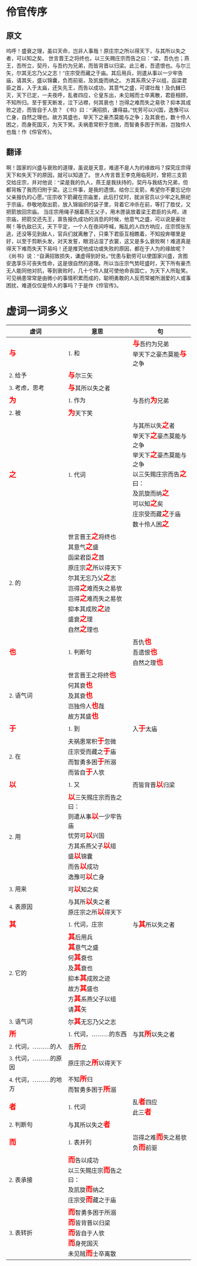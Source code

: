 # 伶官传序

## 原文
呜呼！盛衰之理，虽曰天命，岂非人事哉！原庄宗之所以得天下，与其所以失之者，可以知之矣。
世言晋王之将终也，以三矢赐庄宗而告之曰：“梁，吾仇也；燕王，吾所立，契丹，与吾约为兄弟，而皆背晋以归梁。此三者，吾遗恨也。与尔三矢，尔其无忘乃父之志！”庄宗受而藏之于庙。其后用兵，则遣从事以一少牢告庙，请其矢，盛以锦囊，负而前驱，及凯旋而纳之。
方其系燕父子以组，函梁君臣之首，入于太庙，还矢先王，而告以成功，其意气之盛，可谓壮哉！及仇雠已灭，天下已定，一夫夜呼，乱者四应，仑皇东出，未见贼而士卒离散，君臣相顾，不知所归。至于誓天断发，泣下沾襟，何其衰也！岂得之难而失之易欤？抑本其成败之迹，而皆自于人欤？
《书》曰：“满招损，谦得益。”忧劳可以兴国，逸豫可以亡身，自然之理也。故方其盛也，举天下之豪杰莫能与之争；及其衰也，数十伶人困之，而身死国灭，为天下笑。夫祸患常积于忽微，而智勇多困于所溺，岂独伶人也哉！作《伶官传》。

## 翻译
啊！国家的兴盛与衰败的道理，虽说是天意，难道不是人为的缘故吗？探究庄宗得天下和失天下的原因，就可以知道了。
世人传言晋王李克用临死时，曾把三支箭交给庄宗，并对他说：“梁是我的仇人，燕王是我扶持的，契丹与我结为兄弟，但都背叛了我而归附于梁。这三件事，是我的遗恨。给你三支箭，希望你不要忘记你父亲报仇的心愿。”庄宗收下箭藏在宗庙里，此后打仗时，就派官员以少牢之礼祭祀于宗庙，恭敬地取出箭，放入锦锻织的袋子里，背着它冲杀在前，等打了胜仗，又把箭放回宗庙。
当庄宗用绳子捆着燕王父子，用木匣装放着梁王君臣的头颅，进宗庙，把箭交还先王，禀告报仇成功的消息的时候，他意气之盛，可以说是豪壮啊！等仇敌已灭，天下平定，一个人在夜间呼喊，叛乱的人四方响应，庄宗慌张东逃，还没等见到敌人，官兵们就离散了，只乘下君臣互相瞧着，不知投奔哪里是好，以至于剪断头发，对天发誓，眼泪沾湿了衣裳，这又是多么衰败啊！难道真是得天下难而失天下易吗！还是推究他成功或失败的原因，都在于人为的缘故呢？
《尚书》说：“自满招致损失，谦虚得到好处。”忧患与勤劳可以使国家兴盛，贪图安逸享乐可丧失性命，这是很自然的道理。所以当庄宗气势旺盛时，天下所有豪杰无人能同他对抗，等到衰败时，几十个伶人就可使他命丧国亡，为天下人所耻笑。可见祸患常常是由微小的事情积累而成的，聪明勇敢的人反而常被所溺爱的人或事困扰，难道仅仅是伶人的事吗？于是作《伶官传》。


# 虚词一词多义

虚词|意思|句
-|-|-
<span class="highlight">与</span>|1. 和|<span class="highlight">与</span>吾约为兄弟<br />举天下之豪杰莫能<span class="highlight">与</span>之争
 |2. 给予|<span class="highlight">与</span>尔三矢
 |3. 考虑，思考|<span class="highlight">与</span>其所以失之者
<span class="highlight">为</span>|1. 作为|与吾约<span class="highlight">为</span>兄弟
 |2. 被|<span class="highlight">为</span>天下笑
<span class="highlight">之</span>|1. 代词|与其所以失<span class="highlight">之</span>者<br />举天下<span class="highlight">之</span>豪杰莫能与之争<br />举天下<span class="highlight">之</span>豪杰莫能与之争<br />以三矢赐庄宗而告<span class="highlight">之</span>曰：<br />及凯旋而纳<span class="highlight">之</span><br />可以知<span class="highlight">之</span>矣<br />庄宗受而藏<span class="highlight">之</span>于庙<br />数十伶人困<span class="highlight">之</span>
 |2. 的|世言晋王<span class="highlight">之</span>将终也<br />其意气<span class="highlight">之</span>盛<br />函梁君臣<span class="highlight">之</span>首<br />原庄宗<span class="highlight">之</span>所以得天下<br />尔其无忘乃父<span class="highlight">之</span>志<br />岂得<span class="highlight">之</span>难而失之易欤<br />岂得<span class="highlight">之</span>难而失之易欤<br />抑本其成败<span class="highlight">之</span>迹<br />盛衰<span class="highlight">之</span>理<br />自然<span class="highlight">之</span>理也
<span class="highlight">也</span>|1. 判断句|吾仇<span class="highlight">也</span><br />吾遗恨<span class="highlight">也</span><br />自然之理<span class="highlight">也</span>
 |2. 语气词|世言晋王之将终<span class="highlight">也</span><br />何其衰<span class="highlight">也</span><br />及其衰<span class="highlight">也</span><br />岂独伶人<span class="highlight">也</span>哉<br />故方其盛<span class="highlight">也</span>
<span class="highlight">于</span>|1. 到|入<span class="highlight">于</span>太庙<br />|至<span class="highlight">于</span>誓天断发
 |2. 在|夫祸患常积<span class="highlight">于</span>忽微<br />庄宗受而藏之<span class="highlight">于</span>庙<br />而智勇多困<span class="highlight">于</span>所溺<br />而皆自<span class="highlight">于</span>人欤
<span class="highlight">以</span>|1. 又|而皆背晋<span class="highlight">以</span>归梁
 |2. 用|<span class="highlight">以</span>三矢赐庄宗而告之曰：<br />则遣从事<span class="highlight">以</span>一少牢告庙<br />忧劳可<span class="highlight">以</span>兴国<br />方其系燕父子<span class="highlight">以</span>组<br />盛<span class="highlight">以</span>锦囊<br />而告<span class="highlight">以</span>成功<br />逸豫可<span class="highlight">以</span>亡身
 |3. 用来|可<span class="highlight">以</span>知之矣
 |4. 表原因|与其所<span class="highlight">以</span>失之者<br />原庄宗之所<span class="highlight">以</span>得天下
<span class="highlight">其</span>|1. 代词，庄宗|与<span class="highlight">其</span>所以失之者
 |2. 它的|<span class="highlight">其</span>后用兵<br /><span class="highlight">其</span>意气之盛<br />何<span class="highlight">其</span>衰也<br />及<span class="highlight">其</span>衰也<br />抑本<span class="highlight">其</span>成败之迹<br />故方<span class="highlight">其</span>盛也<br />方<span class="highlight">其</span>系燕父子以组<br />请<span class="highlight">其</span>矢
 |3. 语气词|尔<span class="highlight">其</span>无忘乃父之志
<span class="highlight">所</span>|1. 代词，………的东西|与其<span class="highlight">所</span>以失之者
 |2. 代词，………的人|吾<span class="highlight">所</span>立
 |3. 代词，………的原因|原庄宗之<span class="highlight">所</span>以得天下
 |4. 代词，………的地方|不知<span class="highlight">所</span>归<br />而智勇多困于<span class="highlight">所</span>溺
<span class="highlight">者</span>|1. 代词|乱<span class="highlight">者</span>四应<br />此三<span class="highlight">者</span>
 |2. 判断句|与其所以失之<span class="highlight">者</span>
<span class="highlight">而</span>|1. 表并列|岂得之难<span class="highlight">而</span>失之易欤<br />负<span class="highlight">而</span>前驱
 |2. 表承接|<span class="highlight">而</span>告以成功<br />以三矢赐庄宗<span class="highlight">而</span>告之曰：<br />及凯旋<span class="highlight">而</span>纳之<br />庄宗受<span class="highlight">而</span>藏之于庙
 |3. 表转折|<span class="highlight">而</span>智勇多困于所溺<br /><span class="highlight">而</span>皆背晋以归梁<br /><span class="highlight">而</span>皆自于人欤<br /><span class="highlight">而</span>身死国灭<br />未见贼<span class="highlight">而</span>士卒离散



<div>
<style type="text/css">
     .highlight{
        color: red;
        zoom: 1.2;
        font-weight: 800;
    }
     *{
        font-family: "微软雅黑";
    }
     td:hover{
        transform: rotate(-5deg);
        opacity: 1;
        font-weight: 800;
        background: #FFFFFF;
    }
     td{
        transition: font-weight 1s, opacity 0.5s, transform 0.2s, width 2s;
    }
</style>
</div>